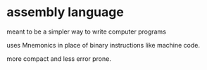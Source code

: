 # assembly language

meant to be a simpler way to write computer programs

uses Mnemonics in place of binary instructions like machine code.

more compact and less error prone.